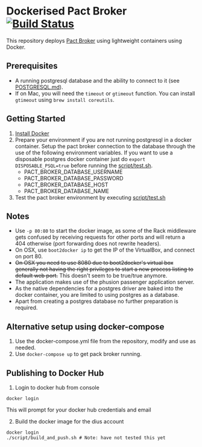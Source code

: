 Dockerised Pact Broker [![Build Status](https://travis-ci.org/DiUS/pact_broker-docker.svg)](https://travis-ci.org/DiUS/pact_broker-docker)
==================

This repository deploys [Pact Broker](https://github.com/bethesque/pact_broker) using lightweight containers using Docker.

## Prerequisites

* A running postgresql database and the ability to connect to it (see [POSTGRESQL.md](POSTGRESQL.md)).
* If on Mac, you will need the `timeout` or `gtimeout` function. You can install `gtimeout` using `brew install coreutils`.

## Getting Started

1. [Install Docker](https://docs.docker.com/engine/installation/)
2. Prepare your environment if you are not running postgresql in a docker container. Setup the pact broker connection to the database through the use of the following environment variables. If you want to use a disposable postgres docker container just do `export DISPOSABLE_PSQL=true` before running the [script/test.sh](script/test.sh).
    * PACT_BROKER_DATABASE_USERNAME
    * PACT_BROKER_DATABASE_PASSWORD
    * PACT_BROKER_DATABASE_HOST
    * PACT_BROKER_DATABASE_NAME
3. Test the pact broker environment by executing [script/test.sh](script/test.sh)

## Notes

* Use `-p 80:80` to start the docker image, as some of the Rack middleware gets confused by receiving requests for other ports and will return a 404 otherwise (port forwarding does not rewrite headers).
* On OSX, use `boot2docker ip` to get the IP of the VirtualBox, and connect on port 80.
* ~~On OSX you need to use 8080 due to boot2docker's virtual box generally not having the right privileges to start a new process listing to default web port.~~ This doesn't seem to be true/true anymore.
* The application makes use of the phusion passenger application server.
* As the native dependencies for a postgres driver are baked into the docker container, you are limited to using postgres as a database.
* Apart from creating a postgres database no further preparation is required.

## Alternative setup using docker-compose

1. Use the docker-compose.yml file from the repository, modify and use as needed. 
2. Use `docker-compose up` to get pack broker running.

## Publishing to Docker Hub

1. Login to docker hub from console

```
docker login
```

This will prompt for your docker hub credentials and email

2. Build the docker image for the dius account

```
docker login
./script/build_and_push.sh # Note: have not tested this yet
```

